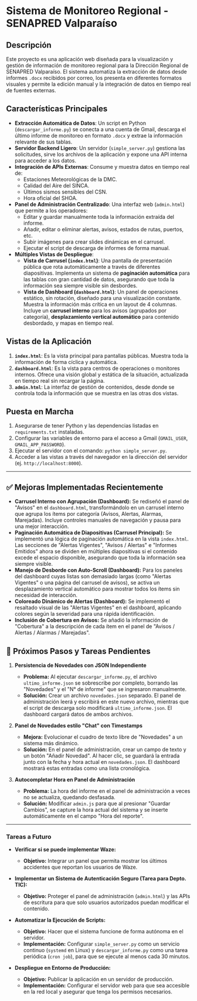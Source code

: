 # Sistema de Monitoreo Regional - SENAPRED Valparaíso

## Descripción

Este proyecto es una aplicación web diseñada para la visualización y gestión de información de monitoreo regional para la Dirección Regional de SENAPRED Valparaíso. El sistema automatiza la extracción de datos desde informes `.docx` recibidos por correo, los presenta en diferentes formatos visuales y permite la edición manual y la integración de datos en tiempo real de fuentes externas.

## Características Principales

-   **Extracción Automática de Datos**: Un script en Python (`descargar_informe.py`) se conecta a una cuenta de Gmail, descarga el último informe de monitoreo en formato `.docx` y extrae la información relevante de sus tablas.
-   **Servidor Backend Ligero**: Un servidor (`simple_server.py`) gestiona las solicitudes, sirve los archivos de la aplicación y expone una API interna para acceder a los datos.
-   **Integración de APIs Externas**: Consume y muestra datos en tiempo real de:
    -   Estaciones Meteorológicas de la DMC.
    -   Calidad del Aire del SINCA.
    -   Últimos sismos sensibles del CSN.
    -   Hora oficial del SHOA.
-   **Panel de Administración Centralizado**: Una interfaz web (`admin.html`) que permite a los operadores:
    -   Editar y guardar manualmente toda la información extraída del informe.
    -   Añadir, editar o eliminar alertas, avisos, estados de rutas, puertos, etc.
    -   Subir imágenes para crear slides dinámicas en el carrusel.
    -   Ejecutar el script de descarga de informes de forma manual.
-   **Múltiples Vistas de Despliegue**:
    -   **Vista de Carrusel (`index.html`)**: Una pantalla de presentación pública que rota automáticamente a través de diferentes diapositivas. Implementa un sistema de **paginación automática** para las tablas con gran cantidad de datos, asegurando que toda la información sea siempre visible sin desbordes.
    -   **Vista de Dashboard (`dashboard.html`)**: Un panel de operaciones estático, sin rotación, diseñado para una visualización constante. Muestra la información más crítica en un layout de 4 columnas. Incluye un **carrusel interno** para los avisos (agrupados por categoría), **desplazamiento vertical automático** para contenido desbordado, y mapas en tiempo real.

## Vistas de la Aplicación

1.  **`index.html`**: Es la vista principal para pantallas públicas. Muestra toda la información de forma cíclica y automática.
2.  **`dashboard.html`**: Es la vista para centros de operaciones o monitores internos. Ofrece una visión global y estática de la situación, actualizada en tiempo real sin recargar la página.
3.  **`admin.html`**: La interfaz de gestión de contenidos, desde donde se controla toda la información que se muestra en las otras dos vistas.

## Puesta en Marcha

1.  Asegurarse de tener Python y las dependencias listadas en `requirements.txt` instaladas.
2.  Configurar las variables de entorno para el acceso a Gmail (`GMAIL_USER`, `GMAIL_APP_PASSWORD`).
3.  Ejecutar el servidor con el comando: `python simple_server.py`.
4.  Acceder a las vistas a través del navegador en la dirección del servidor (ej. `http://localhost:8000`).

---

## ✅ Mejoras Implementadas Recientemente

* **Carrusel Interno con Agrupación (Dashboard):** Se rediseñó el panel de "Avisos" en el `dashboard.html`, transformándolo en un carrusel interno que agrupa los ítems por categoría (Avisos, Alertas, Alarmas, Marejadas). Incluye controles manuales de navegación y pausa para una mejor interacción.
* **Paginación Automática de Diapositivas (Carrusel Principal):** Se implementó una lógica de paginación automática en la vista `index.html`. Las secciones de "Alertas Vigentes", "Avisos / Alertas" e "Informes Emitidos" ahora se dividen en múltiples diapositivas si el contenido excede el espacio disponible, asegurando que toda la información sea siempre visible.
* **Manejo de Desborde con Auto-Scroll (Dashboard):** Para los paneles del dashboard cuyas listas son demasiado largas (como "Alertas Vigentes" o una página del carrusel de avisos), se activa un desplazamiento vertical automático para mostrar todos los ítems sin necesidad de interacción.
* **Coloreado Dinámico de Alertas (Dashboard):** Se implementó el resaltado visual de las "Alertas Vigentes" en el dashboard, aplicando colores según la severidad para una rápida identificación.
* **Inclusión de Cobertura en Avisos:** Se añadió la información de "Cobertura" a la descripción de cada ítem en el panel de "Avisos / Alertas / Alarmas / Marejadas".

## 📝 Próximos Pasos y Tareas Pendientes

1.  **Persistencia de Novedades con JSON Independiente**
    * **Problema:** Al ejecutar `descargar_informe.py`, el archivo `ultimo_informe.json` se sobrescribe por completo, borrando las "Novedades" y el "N° de informe" que se ingresaron manualmente.
    * **Solución:** Crear un archivo `novedades.json` separado. El panel de administración leerá y escribirá en este nuevo archivo, mientras que el script de descarga solo modificará `ultimo_informe.json`. El dashboard cargará datos de ambos archivos.

2.  **Panel de Novedades estilo "Chat" con Timestamps**
    * **Mejora:** Evolucionar el cuadro de texto libre de "Novedades" a un sistema más dinámico.
    * **Solución:** En el panel de administración, crear un campo de texto y un botón "Añadir Novedad". Al hacer clic, se guardará la entrada junto con la fecha y hora actual en `novedades.json`. El dashboard mostrará estas entradas como una lista cronológica.

3.  **Autocompletar Hora en Panel de Administración**
    * **Problema:** La hora del informe en el panel de administración a veces no se actualiza, quedando desfasada.
    * **Solución:** Modificar `admin.js` para que al presionar "Guardar Cambios", se capture la hora actual del sistema y se inserte automáticamente en el campo "Hora del reporte".

---
### Tareas a Futuro

* **Verificar si se puede implementar Waze:**
    * **Objetivo:** Integrar un panel que permita mostrar los últimos accidentes que reportan los usuarios de Waze.

* **Implementar un Sistema de Autenticación Seguro (Tarea para Depto. TIC):**
    * **Objetivo:** Proteger el panel de administración (`admin.html`) y las APIs de escritura para que solo usuarios autorizados puedan modificar el contenido.

* **Automatizar la Ejecución de Scripts:**
    * **Objetivo:** Hacer que el sistema funcione de forma autónoma en el servidor.
    * **Implementación:** Configurar `simple_server.py` como un servicio continuo (`systemd` en Linux) y `descargar_informe.py` como una tarea periódica (`cron job`), para que se ejecute al menos cada 30 minutos.

* **Despliegue en Entorno de Producción:**
    * **Objetivo:** Publicar la aplicación en un servidor de producción.
    * **Implementación:** Configurar el servidor web para que sea accesible en la red local y asegurar que tenga los permisos necesarios.